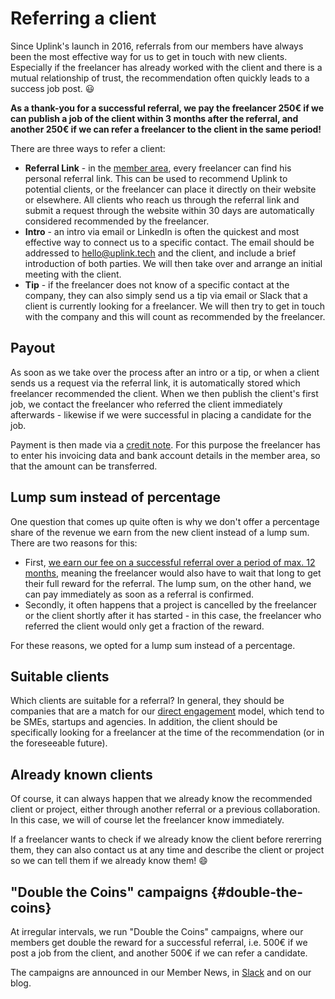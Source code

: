 # Referring a client

Since Uplink's launch in 2016, referrals from our members have always been the most effective way for us to get in touch with new clients. Especially if the freelancer has already worked with the client and there is a mutual relationship of trust, the recommendation often quickly leads to a success job post. 😃

**As a thank-you for a successful referral, we pay the freelancer 250€ if we can publish a job of the client within 3 months after the referral, and another 250€ if we can refer a freelancer to the client in the same period!**

There are three ways to refer a client:

* **Referral Link** - in the [member area](https://my.uplink.tech/), every freelancer can find his personal referral link. This can be used to recommend Uplink to potential clients, or the freelancer can place it directly on their website or elsewhere. All clients who reach us through the referral link and submit a request through the website within 30 days are automatically considered recommended by the freelancer.
* **Intro** - an intro via email or LinkedIn is often the quickest and most effective way to connect us to a specific contact. The email should be addressed to hello@uplink.tech and the client, and include a brief introduction of both parties. We will then take over and arrange an initial meeting with the client.
* **Tip** - if the freelancer does not know of a specific contact at the company, they can also simply send us a tip via email or Slack that a client is currently looking for a freelancer. We will then try to get in touch with the company and this will count as recommended by the freelancer.

## Payout

As soon as we take over the process after an intro or a tip, or when a client sends us a request via the referral link, it is automatically stored which freelancer recommended the client. When we then publish the client's first job, we contact the freelancer who referred the client immediately afterwards - likewise if we were successful in placing a candidate for the job.

Payment is then made via a [credit note](https://www.informer.eu/de/buchhaltung-wiki/lexikon-fur-buchhaltung/gutschrift-was-ist-eine-gutschrift/). For this purpose the freelancer has to enter his invoicing data and bank account details in the member area, so that the amount can be transferred.

## Lump sum instead of percentage

One question that comes up quite often is why we don't offer a percentage share of the revenue we earn from the new client instead of a lump sum.
There are two reasons for this:

* First, [we earn our fee on a successful referral over a period of max. 12 months](090-our-fee.md), meaning the freelancer would also have to wait that long to get their full reward for the referral. The lump sum, on the other hand, we can pay immediately as soon as a referral is confirmed.
* Secondly, it often happens that a project is cancelled by the freelancer or the client shortly after it has started - in this case, the freelancer who referred the client would only get a fraction of the reward.

For these reasons, we opted for a lump sum instead of a percentage.

## Suitable clients

Which clients are suitable for a referral? In general, they should be companies that are a match for our [direct engagement](../030-clients/020-direct-engagement.md) model, which tend to be SMEs, startups and agencies. In addition, the client should be specifically looking for a freelancer at the time of the recommendation (or in the foreseeable future).

## Already known clients

Of course, it can always happen that we already know the recommended client or project, either through another referral or a previous collaboration. In this case, we will of course let the freelancer know immediately.

If a freelancer wants to check if we already know the client before rererring them, they can also contact us at any time and describe the client or project so we can tell them if we already know them! 😄

## "Double the Coins" campaigns {#double-the-coins}

At irregular intervals, we run "Double the Coins" campaigns, where our members get double the reward for a successful referral, i.e. 500€ if we post a job from the client, and another 500€ if we can refer a candidate.

The campaigns are announced in our Member News, in [Slack](060-community-slack.md) and on our blog.
